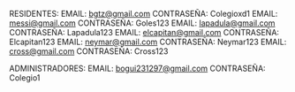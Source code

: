 RESIDENTES: 
EMAIL: bgtz@gmail.com CONTRASEÑA: Colegioxd1
EMAIL: messi@gmail.com CONTRASEÑA: Goles123
EMAIL: lapadula@gmail.com CONTRASEÑA: Lapadula123
EMAIL: elcapitan@gmail.com CONTRASEÑA: Elcapitan123
EMAIL: neymar@gmail.com CONTRASEÑA: Neymar123
EMAIL: cross@gmail.com CONTRASEÑA: Cross123


ADMINISTRADORES: 
EMAIL: bogui231297@gmail.com  CONTRASEÑA: Colegio1
